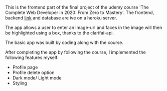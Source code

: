 This is the frontend part of the final project of the udemy course 'The Complete Web Developer in 2020: From Zero to Mastery'.
The frontend, backend [link](https://github.com/LaszloWa/face-detection-app-backend) and database are ive on a heroku server.

The app allows a user to enter an image-url and faces in the image will then be highlighted using a box, thanks to the clarifai-api.

The basic app was built by coding along with the course.

After completing the app by following the course, I implemented the following features myself:
- Profile page
- Profile delete option
- Dark mode/ Light mode
- Styling
